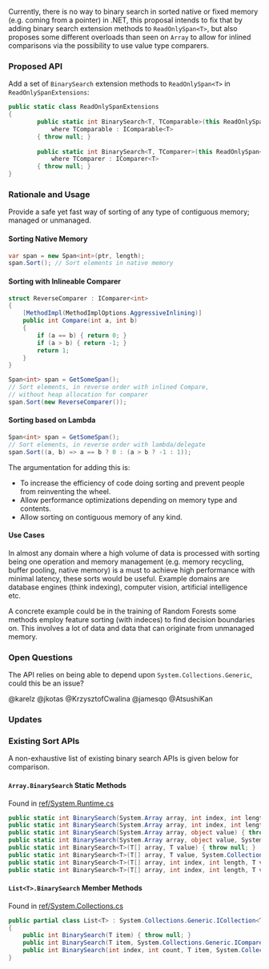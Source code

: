 Currently, there is no way to binary search in sorted native or fixed memory (e.g. coming from a pointer) in .NET, this proposal intends to fix that by adding binary search extension methods to `ReadOnlySpan<T>`, but also proposes some different overloads than seen on `Array` to allow for inlined comparisons via the possibility to use value type comparers.

### Proposed API
Add a set of `BinarySearch` extension methods to `ReadOnlySpan<T>` in `ReadOnlySpanExtensions`:
```csharp
public static class ReadOnlySpanExtensions
{
        public static int BinarySearch<T, TComparable>(this ReadOnlySpan<T> span, TComparable comparable) 
            where TComparable : IComparable<T> 
        { throw null; }
        
        public static int BinarySearch<T, TComparer>(this ReadOnlySpan<T> span, T value, TComparer comparer) 
            where TComparer : IComparer<T>
        { throw null; }
}
```

### Rationale and Usage
Provide a safe yet fast way of sorting of any type of contiguous memory; managed or unmanaged.

#### Sorting Native Memory
```csharp
var span = new Span<int>(ptr, length);
span.Sort(); // Sort elements in native memory
```
#### Sorting with Inlineable Comparer
```csharp
struct ReverseComparer : IComparer<int>
{
    [MethodImpl(MethodImplOptions.AggressiveInlining)]
    public int Compare(int a, int b)
    {
        if (a == b) { return 0; }
        if (a > b) { return -1; }
        return 1;
    }
}

Span<int> span = GetSomeSpan();
// Sort elements, in reverse order with inlined Compare,
// without heap allocation for comparer
span.Sort(new ReverseComparer()); 
```
#### Sorting based on Lambda
```csharp
Span<int> span = GetSomeSpan();
// Sort elements, in reverse order with lambda/delegate
span.Sort((a, b) => a == b ? 0 : (a > b ? -1 : 1)); 
```

The argumentation for adding this is:
 * To increase the efficiency of code doing sorting and prevent people from reinventing the wheel.
 * Allow performance optimizations depending on memory type and contents.
 * Allow sorting on contiguous memory of any kind.

#### Use Cases
In almost any domain where a high volume of data is processed with sorting being one operation and memory management (e.g. memory recycling, buffer pooling, native memory) is a must to achieve high performance with minimal latency, these sorts would be useful. Example domains are database engines (think indexing), computer vision, artificial intelligence etc.

A concrete example could be in the training of Random Forests some methods employ feature sorting (with indeces) to find decision boundaries on. This involves a lot of data and data that can originate from unmanaged memory.

### Open Questions
The API relies on being able to depend upon `System.Collections.Generic`, could this be an issue?

@karelz @jkotas @KrzysztofCwalina @jamesqo @AtsushiKan 

### Updates


### Existing Sort APIs
A non-exhaustive list of existing binary search APIs is given below for comparison.

#### `Array.BinarySearch` Static Methods
Found in [ref/System.Runtime.cs](https://github.com/dotnet/corefx/blob/master/src/System.Runtime/ref/System.Runtime.cs)

```csharp
public static int BinarySearch(System.Array array, int index, int length, object value) { throw null; }
public static int BinarySearch(System.Array array, int index, int length, object value, System.Collections.IComparer comparer) { throw null; }
public static int BinarySearch(System.Array array, object value) { throw null; }
public static int BinarySearch(System.Array array, object value, System.Collections.IComparer comparer) { throw null; }
public static int BinarySearch<T>(T[] array, T value) { throw null; }
public static int BinarySearch<T>(T[] array, T value, System.Collections.Generic.IComparer<T> comparer) { throw null; }
public static int BinarySearch<T>(T[] array, int index, int length, T value) { throw null; }
public static int BinarySearch<T>(T[] array, int index, int length, T value, System.Collections.Generic.IComparer<T> comparer) { throw null; }
```

#### `List<T>.BinarySearch` Member Methods
Found in [ref/System.Collections.cs](https://github.com/dotnet/corefx/blob/master/src/System.Collections/ref/System.Collections.cs)

```csharp
public partial class List<T> : System.Collections.Generic.ICollection<T>, System.Collections.Generic.IEnumerable<T>, System.Collections.Generic.IList<T>, System.Collections.Generic.IReadOnlyCollection<T>, System.Collections.Generic.IReadOnlyList<T>, System.Collections.ICollection, System.Collections.IEnumerable, System.Collections.IList
{
    public int BinarySearch(T item) { throw null; }
    public int BinarySearch(T item, System.Collections.Generic.IComparer<T> comparer) { throw null; }
    public int BinarySearch(int index, int count, T item, System.Collections.Generic.IComparer<T> comparer) { throw null; }
}
```
